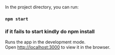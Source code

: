
In the project directory, you can run:

### `npm start`
### if it fails to start kindly do npm install
Runs the app in the development mode.<br>
Open [http://localhost:3000](http://localhost:3000) to view it in the browser.




